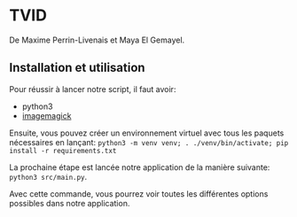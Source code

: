 TVID
====

De Maxime Perrin-Livenais et Maya El Gemayel.

Installation et utilisation
---------------------------

Pour réussir à lancer notre script, il faut avoir:
- python3
- [imagemagick](https://imagemagick.org/)

Ensuite, vous pouvez créer un environnement virtuel avec tous les paquets
nécessaires en lançant:
`python3 -m venv venv; . ./venv/bin/activate; pip install -r requirements.txt`

La prochaine étape est lancée notre application de la manière suivante:
`python3 src/main.py`.

Avec cette commande, vous pourrez voir toutes les différentes options possibles
dans notre application.
